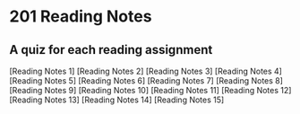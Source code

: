 # 201 Reading Notes

## A quiz for each reading assignment

[Reading Notes 1]
[Reading Notes 2]
[Reading Notes 3]
[Reading Notes 4]
[Reading Notes 5]
[Reading Notes 6]
[Reading Notes 7]
[Reading Notes 8]
[Reading Notes 9]
[Reading Notes 10]
[Reading Notes 11]
[Reading Notes 12]
[Reading Notes 13]
[Reading Notes 14]
[Reading Notes 15]
